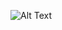 ![Alt Text](https://bitbucket.org/nbthales/animations/raw/6187908d196a6defff5176679aabbe8e5d67920b/assets/animations.gif)